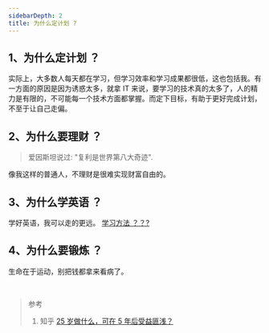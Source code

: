 ```yaml
---
sidebarDepth: 2
title: 为什么定计划 ?
---
```


## 1、为什么定计划 ？

实际上，大多数人每天都在学习，但学习效率和学习成果都很低，这也包括我。有一方面的原因是因为诱惑太多，就拿 IT 来说，要学习的技术真的太多了，人的精力是有限的，不可能每一个技术方面都掌握。而定下目标，有助于更好完成计划，不至于让自己走偏。

## 2、为什么要理财 ？

> 爱因斯坦说过: "复利是世界第八大奇迹".

像我这样的普通人，不理财是很难实现财富自由的。

## 3、为什么学英语 ？

学好英语，我可以走的更远。 [学习方法 ？？?](../../english/README.md)

## 4、为什么要锻炼 ？

生命在于运动，别把钱都拿来看病了。


<br/>

> 参考
>
> 1. 知乎 [25 岁做什么，可在 5 年后受益匪浅？](https://www.zhihu.com/question/52178718/answer/894704445)




